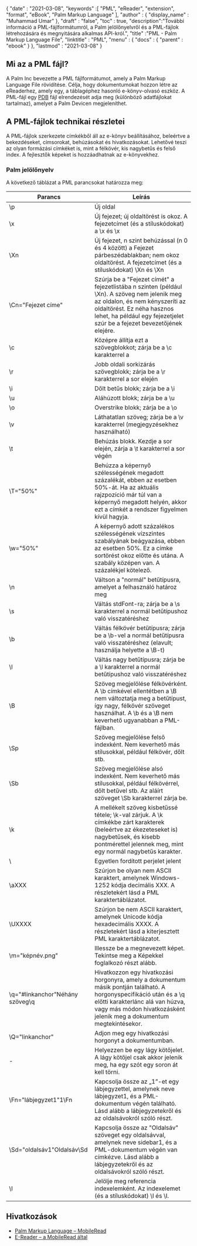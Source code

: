 {
  "date" : "2021-03-08",
  "keywords" :[ "PML", "eReader", "extension", "format", "eBook", "Palm Markup Language" ],
  "author" : {
    "display_name" : "Muhammad Umar"
},
  "draft" : "false",
  "toc" : true,
  "description":"További információ a PML-fájlformátumról, a Palm jelölőnyelvről és a PML-fájlok létrehozására és megnyitására alkalmas API-król.",
  "title" :"PML - Palm Markup Language File",
  "linktitle" : "PML",
  "menu" : {
    "docs" : {
      "parent" : "ebook"
}
},
  "lastmod" : "2021-03-08"
}

## Mi az a PML fájl?

A Palm Inc bevezette a PML fájlformátumot, amely a Palm Markup Language File rövidítése. Célja, hogy dokumentumokat hozzon létre az eReaderhez, amely egy, a táblagéphez hasonló e-könyv-olvasó eszköz. A PML-fájl egy [PDB](/hu/programming/pdb/) fájl elrendezését adja meg (különböző adatfájlokat tartalmaz), amelyet a Palm Devicen megjeleníthet.

## A PML-fájlok technikai részletei

A PML-fájlok szerkezete címkékből áll az e-könyv beállításához, beleértve a bekezdéseket, címsorokat, behúzásokat és hivatkozásokat. Lehetővé teszi az olyan formázási címkéket is, mint a félkövér, kis nagybetűs és felső index. A fejlesztők képeket is hozzáadhatnak az e-könyvekhez.

### Palm jelölőnyelv
A következő táblázat a PML parancsokat határozza meg:

|Parancs|Leírás|
---|---|
| \p | Új oldal |
| \x | Új fejezet; új oldaltörést is okoz. A fejezetcímet (és a stíluskódokat) a \x és \x | jelekkel zárja be
| \Xn | Új fejezet, n szint behúzással (n 0 és 4 között) a Fejezet párbeszédablakban; nem okoz oldaltörést. A fejezetcímet (és a stíluskódokat) \Xn és \Xn |
| \Cn="Fejezet címe" | Szúrja be a "Fejezet címét" a fejezetlistába n szinten (például \Xn). A szöveg nem jelenik meg az oldalon, és nem kényszeríti az oldaltörést. Ez néha hasznos lehet, ha például egy fejezetjelet szúr be a fejezet bevezetőjének elejére. |
| \c | Középre állítja ezt a szövegblokkot; zárja be a \c karakterrel a | sor elején
| \r | Jobb oldali sorkizárás szövegblokk; zárja be a \r karakterrel a sor elején |
| \i | Dőlt betűs blokk; zárja be a \i |
| \u | Aláhúzott blokk; zárja be a \u |
| \o | Overstrike blokk; zárja be a \o |
| \v | Láthatatlan szöveg; zárja be a \v karakterrel (megjegyzésekhez használható) |
| \t | Behúzás blokk. Kezdje a sor elején, zárja a \t karakterrel a sor végén |
| \T="50%" | Behúzza a képernyő szélességének megadott százalékát, ebben az esetben 50%-át. Ha az aktuális rajzpozíció már túl van a képernyő megadott helyén, akkor ezt a címkét a rendszer figyelmen kívül hagyja. |
| \w="50%" | A képernyő adott százalékos szélességének vízszintes szabályának beágyazása, ebben az esetben 50%. Ez a címke sortörést okoz előtte és utána. A szabály középen van. A százalékjel kötelező. |
| \n | Váltson a "normál" betűtípusra, amelyet a felhasználó határoz meg |
| \s | Váltás stdFont-ra; zárja be a \s karakterrel a normál betűtípushoz való visszatéréshez |
| \b | Váltás félkövér betűtípusra; zárja be a \b-vel a normál betűtípusra való visszatéréshez (elavult; használja helyette a \B-t) |
| \l | Váltás nagy betűtípusra; zárja be a \l karakterrel a normál betűtípushoz való visszatéréshez |
| \B | Szöveg megjelölése félkövérként. A \b címkével ellentétben a \B nem változtatja meg a betűtípust, így nagy, félkövér szöveget használhat. A \b és a \B nem keverhető ugyanabban a PML-fájlban. |
| \Sp | Szöveg megjelölése felső indexként. Nem keverhető más stílusokkal, például félkövér, dőlt stb. |
| \Sb | Szöveg megjelölése alsó indexként. Nem keverhető más stílusokkal, például félkövérrel, dőlt betűvel stb. Az aláírt szöveget \Sb karakterrel zárja be. |
| \k | A mellékelt szöveg kisbetűssé tétele; \k-val zárjuk. A \k címkékbe zárt karakterek (beleértve az ékezeteseket is) nagybetűsek, és kisebb pontmérettel jelennek meg, mint egy normál nagybetűs karakter. |
| \\ | Egyetlen fordított perjelet jelent |
| \aXXX | Szúrjon be olyan nem ASCII karaktert, amelynek Windows-1252 kódja decimális XXX. A részletekért lásd a PML karaktertáblázatot. |
| \UXXXX | Szúrjon be nem ASCII karaktert, amelynek Unicode kódja hexadecimális XXXX. A részletekért lásd a kiterjesztett PML karaktertáblázatot. |
| \m="képnév.png" | Illessze be a megnevezett képet. Tekintse meg a Képekkel foglalkozó részt alább. |
| \q="#linkanchor"Néhány szöveg\q | Hivatkozzon egy hivatkozási horgonyra, amely a dokumentum másik pontján található. A horgonyspecifikáció után és a \q előtti karakterlánc alá van húzva, vagy más módon hivatkozásként jelenik meg a dokumentum megtekintésekor. |
| \Q="linkanchor" | Adjon meg egy hivatkozási horgonyt a dokumentumban. |
| \- | Helyezzen be egy lágy kötőjelet. A lágy kötőjel csak akkor jelenik meg, ha egy szót egy soron át kell törni. |
| \Fn="lábjegyzet1"1\Fn | Kapcsolja össze az „1”-et egy lábjegyzettel, amelynek neve lábjegyzet1, és a PML-dokumentum végén található. Lásd alább a lábjegyzetekről és az oldalsávokról szóló részt. |
| \Sd="oldalsáv1"Oldalsáv\Sd | Kapcsolja össze az "Oldalsáv" szöveget egy oldalsávval, amelynek neve sidebar1, és a PML-dokumentum végén van címkézve. Lásd alább a lábjegyzetekről és az oldalsávokról szóló részt. |
| \I | Jelölje meg referencia indexelemként. Az indexelemet (és a stíluskódokat) \I és \I.| zárja be
 


## Hivatkozások

* [Palm Markup Language – MobileRead](https://wiki.mobileread.com/wiki/EReader)
* [E-Reader – a MobileRead által](https://en.wikipedia.org/wiki/E-reader)

